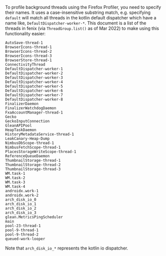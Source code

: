 To profile background threads using the Firefox Profiler, you need to specify their names. It uses a case-insensitive substring match, e.g. specifying `default` will match all threads in the kotlin default dispatcher which have a name like, `DefaultDispatcher-worker-*`. This document is a list of the threads in fenix (via `ThreadGroup.list()` as of Mar 2022) to make using this functionality easier:
```
AutoSave-thread-1
BrowserIcons-thread-1
BrowserIcons-thread-2
BrowserIcons-thread-3
BrowserStore-thread-1
ConnectivityThread
DefaultDispatcher-worker-1
DefaultDispatcher-worker-2
DefaultDispatcher-worker-3
DefaultDispatcher-worker-4
DefaultDispatcher-worker-5
DefaultDispatcher-worker-6
DefaultDispatcher-worker-7
DefaultDispatcher-worker-8
FinalizerDaemon
FinalizerWatchdogDaemon
FxaAccountManager-thread-1
Gecko
GeckoInputConnection
GleanAPIPool
HeapTaskDaemon
HistoryMetadataService-thread-1
LeakCanary-Heap-Dump
NimbusDbScope-thread-1
NimbusFetchScope-thread-1
PlacesStorageWriteScope-thread-1
ReferenceQueueDaemon
ThumbnailStorage-thread-1
ThumbnailStorage-thread-2
ThumbnailStorage-thread-3
WM.task-1
WM.task-2
WM.task-3
WM.task-4
androidx.work-1
androidx.work-2
arch_disk_io_0
arch_disk_io_1
arch_disk_io_2
arch_disk_io_3
glean.MetricsPingScheduler
main
pool-23-thread-1
pool-9-thread-1
pool-9-thread-2
queued-work-looper
```

Note that `arch_disk_io_*` represents the kotlin io dispatcher.

